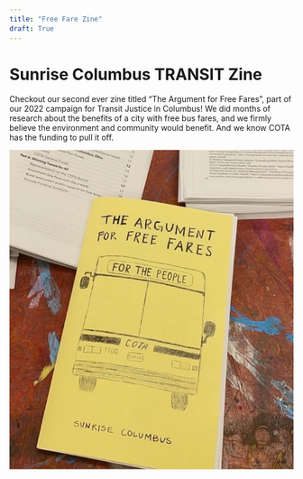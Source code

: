 ```yaml
---
title: "Free Fare Zine"
draft: True
---
```

# Sunrise Columbus TRANSIT Zine 

Checkout our second ever zine titled “The Argument for Free Fares”, part of our 2022 campaign for Transit Justice in Columbus! 
We did months of research about the benefits of a city with free bus fares, and we firmly believe the environment and community would benefit. 
And we know COTA has the funding to pull it off. 

![FreeFareZine](FreeFareZine.png)
